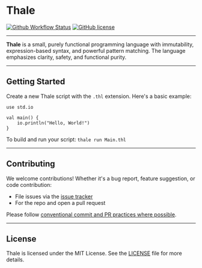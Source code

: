# Thale
[![Github Workflow Status](https://img.shields.io/github/actions/workflow/status/PeterGriffinSr/Thale/ci.yml)](https://github.com/PeterGriffinSr/Thale/actions)
[![GitHub license](https://img.shields.io/github/license/PeterGriffinSr/Thale)](https://github.com/PeterGriffinSr/Thale/blob/main/LICENSE)

---

**Thale** is a small, purely functional programming language with immutability, expression-based syntax, and powerful pattern matching. The language emphasizes clarity, safety, and functional purity.

---

## Getting Started
Create a new Thale script with the `.thl` extension. Here's a basic example:
```thl
use std.io

val main() {
    io.println("Hello, World!")
}
```
To build and run your script:
`thale run Main.thl`

---

## Contributing
We welcome contributions! Whether it's a bug report, feature suggestion, or code contribution:

- File issues via the [issue tracker](http://github.com/PeterGriffinSr/Thale/issues)
- For the repo and open a pull request

Please follow [conventional commit and PR practices where possible](CONTRIBUTING.md).

---

## License

Thale is licensed under the MIT License. See the [LICENSE](LICENSE) file for more details.